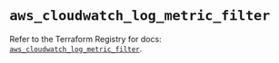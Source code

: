 # `aws_cloudwatch_log_metric_filter`

Refer to the Terraform Registry for docs: [`aws_cloudwatch_log_metric_filter`](https://registry.terraform.io/providers/hashicorp/aws/5.41.0/docs/resources/cloudwatch_log_metric_filter).
